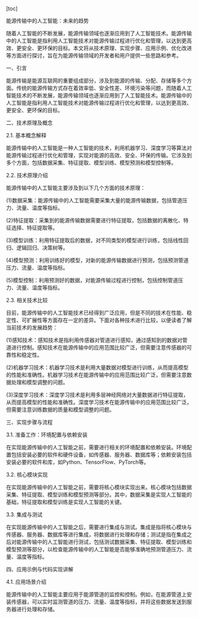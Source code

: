 
[toc]                    
                
                
能源传输中的人工智能：未来的趋势

随着人工智能的不断发展，能源传输领域也逐渐应用到了人工智能技术。能源传输中的人工智能是指利用人工智能技术对能源传输过程进行优化和管理，以达到更高效、更安全、更环保的目标。本文将从技术原理、实现步骤、应用示例、优化改进等方面进行探讨，旨在为能源传输领域的开发者和用户提供一些思路和参考。

一、引言

能源传输是能源互联网的重要组成部分，涉及到能源的传输、分配、存储等多个方面。传统的能源传输方式存在着效率低、安全性差、环境污染等问题，而随着人工智能技术的不断发展，能源传输领域也逐渐应用到了人工智能技术。能源传输中的人工智能是指利用人工智能技术对能源传输过程进行优化和管理，以达到更高效、更安全、更环保的目标。

二、技术原理及概念

2.1. 基本概念解释

能源传输中的人工智能是一种人工智能的技术，利用机器学习、深度学习等算法对能源传输过程进行优化和管理，实现对能源的高效、安全、环保的传输。它涉及到多个方面，包括数据采集、特征提取、模型训练、模型预测和模型控制等。

2.2. 技术原理介绍

能源传输中的人工智能主要涉及到以下几个方面的技术原理：

(1)数据采集：能源传输中的人工智能需要采集大量的能源传输数据，包括管道压力、流量、温度等指标。

(2)特征提取：采集到的能源传输数据需要进行特征提取，包括数据的离散化、特征选择、特征提取等。

(3)模型训练：利用特征提取后的数据，对不同类型的模型进行训练，包括线性回归、逻辑回归、决策树等。

(4)模型预测：利用训练好的模型，对新的能源传输数据进行预测，包括预测管道压力、流量、温度等指标。

(5)模型控制：利用预测好的数据，对能源传输过程进行控制，包括控制管道压力、流量、温度等指标。

2.3. 相关技术比较

目前，能源传输中的人工智能技术已经得到广泛应用，但是不同的技术在性能、稳定性、可扩展性等方面存在一定的差异。下面对各种技术进行比较，以便读者了解当前技术的发展趋势：

(1)感知技术：感知技术是指利用传感器对管道进行感知，通过感知到的数据对管道进行控制。感知技术在能源传输中的应用范围比较广泛，但需要注意传感器的可靠性和稳定性。

(2)机器学习技术：机器学习技术是利用大量数据对模型进行训练，从而提高模型的性能和准确性。机器学习技术在能源传输中的应用范围比较广泛，但需要注意数据处理和模型调整的问题。

(3)深度学习技术：深度学习技术是利用多层神经网络对大量数据进行特征提取，从而提高模型的性能和准确性。深度学习技术在能源传输中的应用范围比较广泛，但需要注意训练数据的质量和模型调整的问题。

三、实现步骤与流程

3.1. 准备工作：环境配置与依赖安装

在实现能源传输中的人工智能之前，需要进行相关的环境配置和依赖安装。环境配置包括安装必要的软件和硬件设备，如传感器、服务器、数据库等；依赖安装包括安装必要的软件和库，如Python、TensorFlow、PyTorch等。

3.2. 核心模块实现

在实现能源传输中的人工智能之前，需要将核心模块实现出来。核心模块包括数据采集、特征提取、模型训练和模型预测等部分。其中，数据采集是实现人工智能的基础，特征提取和模型训练是实现人工智能的关键。

3.3. 集成与测试

在实现能源传输中的人工智能之后，需要进行集成与测试。集成是指将核心模块与传感器、服务器、数据库等进行集成，将数据进行处理和存储；测试是指在集成之后对能源传输中的人工智能进行测试，包括测试数据采集、特征提取、模型训练和模型预测等部分，以检查能源传输中的人工智能是否能够准确地预测管道压力、流量、温度等指标。

四、应用示例与代码实现讲解

4.1. 应用场景介绍

能源传输中的人工智能主要应用于能源管道的监控和控制。例如，在能源管道上安装传感器，可以实时监测管道的压力、流量、温度等指标，并将这些数据发送到服务器进行处理和存储。

